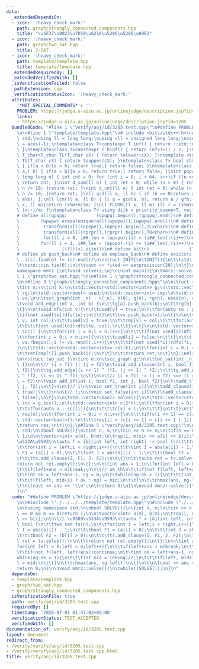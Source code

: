 ```yaml
---
data:
  _extendedDependsOn:
  - icon: ':heavy_check_mark:'
    path: graph/strongly_connected_components.hpp
    title: "\u5F37\u9023\u7D50\u6210\u5206\u5206\u89E3"
  - icon: ':heavy_check_mark:'
    path: graph/two_sat.hpp
    title: 2-SAT
  - icon: ':heavy_check_mark:'
    path: template/template.hpp
    title: template/template.hpp
  _extendedRequiredBy: []
  _extendedVerifiedWith: []
  _isVerificationFailed: false
  _pathExtension: cpp
  _verificationStatusIcon: ':heavy_check_mark:'
  attributes:
    '*NOT_SPECIAL_COMMENTS*': ''
    PROBLEM: https://judge.u-aizu.ac.jp/onlinejudge/description.jsp?id=3205
    links:
    - https://judge.u-aizu.ac.jp/onlinejudge/description.jsp?id=3205
  bundledCode: "#line 1 \"verify/aoj/id/3205.test.cpp\"\n#define PROBLEM \"https://judge.u-aizu.ac.jp/onlinejudge/description.jsp?id=3205\"\
    \n\n#line 1 \"template/template.hpp\"\n# include <bits/stdc++.h>\nusing namespace\
    \ std;\nusing ll = long long;\nusing ull = unsigned long long;\nconst double pi\
    \ = acos(-1);\ntemplate<class T>constexpr T inf() { return ::std::numeric_limits<T>::max();\
    \ }\ntemplate<class T>constexpr T hinf() { return inf<T>() / 2; }\ntemplate <typename\
    \ T_char>T_char TL(T_char cX) { return tolower(cX); }\ntemplate <typename T_char>T_char\
    \ TU(T_char cX) { return toupper(cX); }\ntemplate<class T> bool chmin(T& a,T b)\
    \ { if(a > b){a = b; return true;} return false; }\ntemplate<class T> bool chmax(T&\
    \ a,T b) { if(a < b){a = b; return true;} return false; }\nint popcnt(unsigned\
    \ long long n) { int cnt = 0; for (int i = 0; i < 64; i++)if ((n >> i) & 1)cnt++;\
    \ return cnt; }\nint d_sum(ll n) { int ret = 0; while (n > 0) { ret += n % 10;\
    \ n /= 10; }return ret; }\nint d_cnt(ll n) { int ret = 0; while (n > 0) { ret++;\
    \ n /= 10; }return ret; }\nll gcd(ll a, ll b) { if (b == 0)return a; return gcd(b,\
    \ a%b); };\nll lcm(ll a, ll b) { ll g = gcd(a, b); return a / g*b; };\nll MOD(ll\
    \ x, ll m){return (x%m+m)%m; }\nll FLOOR(ll x, ll m) {ll r = (x%m+m)%m; return\
    \ (x-r)/m; }\ntemplate<class T> using dijk = priority_queue<T, vector<T>, greater<T>>;\n\
    # define all(qpqpq)           (qpqpq).begin(),(qpqpq).end()\n# define UNIQUE(wpwpw)\
    \        (wpwpw).erase(unique(all((wpwpw))),(wpwpw).end())\n# define LOWER(epepe)\
    \         transform(all((epepe)),(epepe).begin(),TL<char>)\n# define UPPER(rprpr)\
    \         transform(all((rprpr)),(rprpr).begin(),TU<char>)\n# define rep(i,upupu)\
    \         for(ll i = 0, i##_len = (upupu);(i) < (i##_len);(i)++)\n# define reps(i,opopo)\
    \        for(ll i = 1, i##_len = (opopo);(i) <= (i##_len);(i)++)\n# define len(x)\
    \                ((ll)(x).size())\n# define bit(n)               (1LL << (n))\n\
    # define pb push_back\n# define eb emplace_back\n# define exists(c, e)       \
    \  ((c).find(e) != (c).end())\n\nstruct INIT{\n\tINIT(){\n\t\tstd::ios::sync_with_stdio(false);\n\
    \t\tstd::cin.tie(0);\n\t\tcout << fixed << setprecision(20);\n\t}\n}INIT;\n\n\
    namespace mmrz {\n\tvoid solve();\n}\n\nint main(){\n\tmmrz::solve();\n}\n#line\
    \ 1 \"graph/two_sat.hpp\"\n\n#line 1 \"graph/strongly_connected_components.hpp\"\
    \n\n#line 3 \"graph/strongly_connected_components.hpp\"\n\nstruct scc_graph {\n\
    \tint n;\n\tint k;\n\tstd::vector<std::vector<int>> g;\n\tstd::vector<std::vector<int>>\
    \ rg;\n\tstd::vector<bool> used;\n\tstd::vector<int> cmp;\n\tstd::vector<int>\
    \ vs;\n\n\tscc_graph(int _n) : n(_n), k(0), g(n), rg(n), used(n), cmp(n) {}\n\n\
    \tvoid add_edge(int a, int b) {\n\t\tg[a].push_back(b);\n\t\trg[b].push_back(a);\n\
    \t}\n\n\tvoid dfs(int v){\n\t\tused[v] = true;\n\t\tfor(auto to : g[v]){\n\t\t\
    \tif(not used[to])dfs(to);\n\t\t}\n\t\tvs.push_back(v);\n\t}\n\n\tvoid rdfs(int\
    \ v, int col){\n\t\tused[v] = true;\n\t\tcmp[v] = col;\n\t\tfor(auto to : rg[v]){\n\
    \t\t\tif(not used[to])rdfs(to, col);\n\t\t}\n\t}\n\n\tstd::vector<std::vector<int>>\
    \ scc() {\n\t\tfor(int i = 0;i < n;i++){\n\t\t\tif(not used[i])dfs(i);\n\t\t}\n\
    \t\tfor(int i = 0;i < n;i++){\n\t\t\tused[i] = false;\n\t\t}\n\t\tfor(auto i =\
    \ vs.rbegin();i != vs.rend();i++){\n\t\t\tif(not used[*i])rdfs(*i, k++);\n\t\t\
    }\n\t\tstd::vector<std::vector<int>> ret(k);\n\t\tfor(int i = 0;i < n;i++){\n\t\
    \t\tret[cmp[i]].push_back(i);\n\t\t}\n\t\treturn ret;\n\t}\n};\n#line 3 \"graph/two_sat.hpp\"\
    \n\nstruct two_sat {\n\tint n;\n\tscc_graph g;\n\n\ttwo_sat(int _n) : n(_n), g(scc_graph(2*n))\
    \ {}\n\n\t// (i = f1) || (j = f2)\n\tvoid add_clause(int i, bool f1, int j, bool\
    \ f2){\n\t\tg.add_edge((i << 1) ^ !f1, (j << 1) ^ f2);\n\t\tg.add_edge((j << 1)\
    \ ^ !f2, (i << 1) ^ f1);\n\t}\n\n\t// (i = f1) -> (j = f2) <=> (1 = !f1) || (j\
    \ = f2)\n\tvoid add_if(int i, bool f1, int j, bool f2){\n\t\tadd_clause(i, !f1,\
    \ j, f2);\n\t}\n\n\t// i\n\tvoid set_true(int i){\n\t\tadd_clause(i, true, i,\
    \ true);\n\t}\n\n\t// !i\n\tvoid set_false(int i){\n\t\tadd_clause(i, false, i,\
    \ false);\n\t}\n\n\tstd::vector<bool> solve(){\n\t\tstd::vector<std::vector<int>>\
    \ scc = g.scc();\n\t\tstd::vector<int> c(2*n);\n\t\tfor(int i = 0;i < (int)scc.size();i++){\n\
    \t\t\tfor(auto v : scc[i]){\n\t\t\t\tc[v] = i;\n\t\t\t}\n\t\t}\n\t\tstd::vector<bool>\
    \ res(n);\n\t\tfor(int i = 0;i < n;i++){\n\t\t\tif(c[i << 1] == c[i << 1 | 1])return\
    \ std::vector<bool>();\n\t\t\tres[i] = (c[i << 1] < c[i << 1 | 1]);\n\t\t}\n\t\
    \treturn res;\n\t}\n};\n#line 5 \"verify/aoj/id/3205.test.cpp\"\n\nusing namespace\
    \ std;\n\nbool SOLVE(){\n\tint n, m;\n\tcin >> n >> m;\n\tif(n == 0 && m == 0)return\
    \ 1;\n\n\tvector<int> a(m), b(m);\n\trep(i, m)cin >> a[i] >> b[i];\n\n\t// \u9589\
    \u533A\u9593\n\tauto f = [&](int left, int right) -> bool {\n\t\ttwo_sat ts(n);\n\
    \t\tfor(int i = left;i < right;i++){\n\t\t\tint I = abs(a[i]) - 1;\n\t\t\tbool\
    \ F1 = (a[i] > 0);\n\t\t\tint J = abs(b[i]) - 1;\n\t\t\tbool F2 = (b[i] > 0);\n\
    \t\t\tts.add_clause(I, F1, J, F2);\n\t\t}\n\t\tauto ret = ts.solve();\n\n\t\t\
    return not ret.empty();\n\t};\n\n\tint ans = 1;\n\tfor(int left = 0;left < m;left++){\n\
    \t\tif(left+ans > m)break;\n\t\t// ok_th\n\t\tif(not f(left, left+ans))continue;\n\
    \t\tint ok = left+ans-1, ng = m;\n\t\twhile(ng-ok > 1){\n\t\t\tint mid = (ok+ng)/2;\n\
    \t\t\t(f(left, mid+1) ? ok : ng) = mid;\n\t\t}\n\t\tchmax(ans, ng-left);\n\t}\n\
    \t\n\tcout << ans << '\\n';\n\treturn 0;\n}\n\nvoid mmrz::solve(){\n\twhile(!SOLVE());\n\
    }\n"
  code: "#define PROBLEM \"https://judge.u-aizu.ac.jp/onlinejudge/description.jsp?id=3205\"\
    \n\n#include \"./../../../template/template.hpp\"\n#include \"./../../../graph/two_sat.hpp\"\
    \n\nusing namespace std;\n\nbool SOLVE(){\n\tint n, m;\n\tcin >> n >> m;\n\tif(n\
    \ == 0 && m == 0)return 1;\n\n\tvector<int> a(m), b(m);\n\trep(i, m)cin >> a[i]\
    \ >> b[i];\n\n\t// \u9589\u533A\u9593\n\tauto f = [&](int left, int right) ->\
    \ bool {\n\t\ttwo_sat ts(n);\n\t\tfor(int i = left;i < right;i++){\n\t\t\tint\
    \ I = abs(a[i]) - 1;\n\t\t\tbool F1 = (a[i] > 0);\n\t\t\tint J = abs(b[i]) - 1;\n\
    \t\t\tbool F2 = (b[i] > 0);\n\t\t\tts.add_clause(I, F1, J, F2);\n\t\t}\n\t\tauto\
    \ ret = ts.solve();\n\n\t\treturn not ret.empty();\n\t};\n\n\tint ans = 1;\n\t\
    for(int left = 0;left < m;left++){\n\t\tif(left+ans > m)break;\n\t\t// ok_th\n\
    \t\tif(not f(left, left+ans))continue;\n\t\tint ok = left+ans-1, ng = m;\n\t\t\
    while(ng-ok > 1){\n\t\t\tint mid = (ok+ng)/2;\n\t\t\t(f(left, mid+1) ? ok : ng)\
    \ = mid;\n\t\t}\n\t\tchmax(ans, ng-left);\n\t}\n\t\n\tcout << ans << '\\n';\n\t\
    return 0;\n}\n\nvoid mmrz::solve(){\n\twhile(!SOLVE());\n}\n"
  dependsOn:
  - template/template.hpp
  - graph/two_sat.hpp
  - graph/strongly_connected_components.hpp
  isVerificationFile: true
  path: verify/aoj/id/3205.test.cpp
  requiredBy: []
  timestamp: '2025-07-01 01:47:02+09:00'
  verificationStatus: TEST_ACCEPTED
  verifiedWith: []
documentation_of: verify/aoj/id/3205.test.cpp
layout: document
redirect_from:
- /verify/verify/aoj/id/3205.test.cpp
- /verify/verify/aoj/id/3205.test.cpp.html
title: verify/aoj/id/3205.test.cpp
---
```

